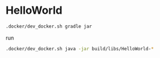 # HelloWorld

``` bash
.docker/dev_docker.sh gradle jar
```
run
``` bash
.docker/dev_docker.sh java -jar build/libs/HelloWorld-*
```
